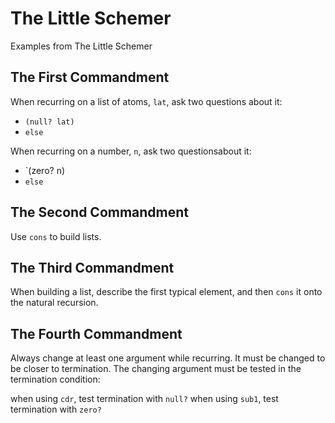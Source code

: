 The Little Schemer
==================

Examples from The Little Schemer

## The First Commandment

When recurring on a list of atoms, `lat`, ask two questions about it:

- `(null? lat)`
- `else`

When recurring on a number, `n`, ask two questionsabout it:

- `(zero? n)
- `else`


## The Second Commandment

Use `cons` to build lists.


## The Third Commandment

When building a list, describe the first typical element, and then `cons` it onto the natural recursion.


## The Fourth Commandment

Always change at least one argument while recurring. It must be changed to be closer to termination. The changing argument must be tested in the termination condition:

when using `cdr`, test termination with `null?`
when using `sub1`, test termination with `zero?`

